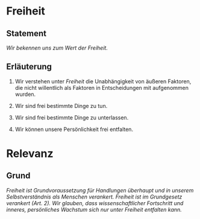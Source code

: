 <!---
   NAME - The NAME of this project is:
ethos

  FILE - The FILENAME of the current file is:
/v2.md

  CREATION - This project was CREATED on:
2017-01-28-16:15:00 UTC

  MODIFICATION - This project was last MODIFIED on:
2017-01-28-16:15:00 UTC

  VERSION - The current VERSION of this project is:
<git-commit-hash>-2017-01-28-16:15:00 UTC

  CREATOR(S) - This project was CREATED by:
Michael Czechowski, Martin Maga

  CONTACT - You can CONTACT the creator(s) or developer(s) of this project at:
E-Mail: mail@martinmaga.de

  COPYRIGHT - The COPYRIGHT holder of this project is:
COPYRIGHT (c) 2016 Martin Maga

  LICENSE - This project is LICENSED under the following license:
Martin Maga 2016 CC BY-SA 4.0 https://creativecommons.org

  SUBFILE – This is a SUBFILE! For more INFORMATION on this project go to:
/README.md
--->

# Freiheit
## Statement
*Wir bekennen uns zum Wert der Freiheit.*

## Erläuterung

1. Wir verstehen unter *Freiheit* die Unabhängigkeit von äußeren Faktoren, die nicht willentlich als Faktoren in Entscheidungen mit aufgenommen wurden.

  1. Wir sind frei bestimmte Dinge zu tun.

  2. Wir sind frei bestimmte Dinge zu unterlassen.

2. Wir können unsere Persönlichkeit frei entfalten.

# Relevanz
## Grund
*Freiheit ist Grundvoraussetzung für Handlungen überhaupt und in unserem Selbstverständnis als Menschen verankert.
Freiheit ist im Grundgesetz verankert (Art. 2).
Wir glauben, dass wissenschaftlicher Fortschritt und inneres, persönliches Wachstum sich nur unter Freiheit entfalten kann.*

